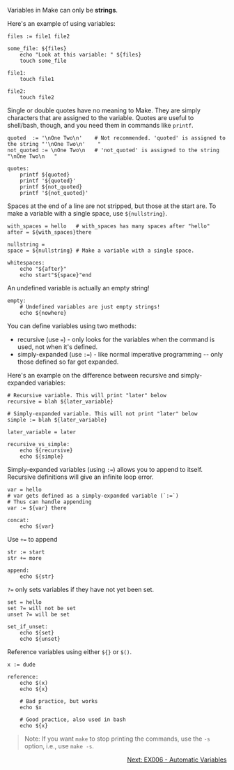 Variables in Make can only be **strings**. 

Here's an example of using variables:

```make
files := file1 file2

some_file: ${files}
	echo "Look at this variable: " ${files}
	touch some_file

file1:
	touch file1

file2:
	touch file2
```

Single or double quotes have no meaning to Make. They are simply characters that are assigned to the variable. Quotes are useful to shell/bash, though, and you need them in commands like `printf`.

```make
quoted	:= '\nOne Two\n'	# Not recommended. 'quoted' is assigned to the string "'\nOne Two\n'	"
not_quoted := \nOne Two\n	# 'not_quoted' is assigned to the string "\nOne Two\n	"

quotes:
	printf ${quoted}
	printf '${quoted}'
	printf ${not_quoted}
	printf '${not_quoted}'
```

Spaces at the end of a line are not stripped, but those at the start are. To make a variable with a single space, use `${nullstring}`.

```make
with_spaces = hello   # with_spaces has many spaces after "hello"
after = ${with_spaces}there

nullstring =
space = ${nullstring} # Make a variable with a single space.

whitespaces: 
	echo "${after}"
	echo start"${space}"end
```

An undefined variable is actually an empty string!

```make
empty:
	# Undefined variables are just empty strings!
	echo ${nowhere}
```

You can define variables using two methods:

- recursive (use `=`) - only looks for the variables when the command is used, not when it's defined.
- simply-expanded (use `:=`) - like normal imperative programming -- only those defined so far get expanded.

Here's an example on the difference between recursive and simply-expanded variables:

```make
# Recursive variable. This will print "later" below
recursive = blah ${later_variable}

# Simply-expanded variable. This will not print "later" below
simple := blah ${later_variable}

later_variable = later

recursive_vs_simple:
	echo ${recursive}
	echo ${simple}
```

Simply-expanded variables (using `:=`) allows you to append to itself. Recursive definitions will give an infinite loop error.

```make
var = hello
# var gets defined as a simply-expanded variable (`:=`)
# Thus can handle appending
var := ${var} there

concat: 
	echo ${var}
```

Use `+=` to append

```make
str := start
str += more

append: 
	echo ${str}
```

`?=` only sets variables if they have not yet been set.

```make
set = hello
set ?= will not be set
unset ?= will be set

set_if_unset: 
	echo ${set}
	echo ${unset}
```

Reference variables using either `${}` or `$()`.

```make
x := dude

reference:
	echo $(x)
	echo ${x}

	# Bad practice, but works
	echo $x
  
	# Good practice, also used in bash
	echo ${x}
```

> Note: If you want `make` to stop printing the commands, use the `-s` option, i.e., use `make -s`.

<p align="right">
  <a href="https://github.com/AmrElsayyad/makefile-tutorial/tree/main/EX006%20-%20Automatic%20Variables">
  	Next: EX006 - Automatic Variables
  </a>
</p>
